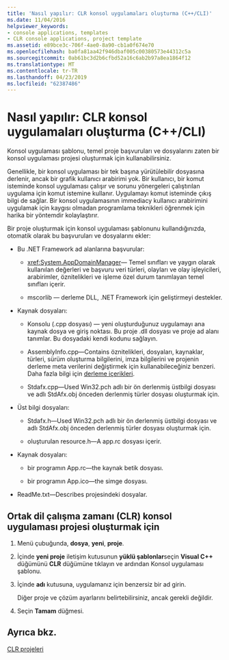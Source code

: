 ```yaml
---
title: 'Nasıl yapılır: CLR konsol uygulamaları oluşturma (C++/CLI)'
ms.date: 11/04/2016
helpviewer_keywords:
- console applications, templates
- CLR console applications, project template
ms.assetid: e89bce3c-706f-4ae0-8a90-cb1a0f674e70
ms.openlocfilehash: ba0fa81aa42f946dbaf005c00380573e44312c5a
ms.sourcegitcommit: 0ab61bc3d2b6cfbd52a16c6ab2b97a8ea1864f12
ms.translationtype: MT
ms.contentlocale: tr-TR
ms.lasthandoff: 04/23/2019
ms.locfileid: "62387486"
---
```

# <a name="how-to-create-clr-console-applications-ccli"></a>Nasıl yapılır: CLR konsol uygulamaları oluşturma (C++/CLI)

Konsol uygulaması şablonu, temel proje başvuruları ve dosyalarını zaten bir konsol uygulaması projesi oluşturmak için kullanabilirsiniz.

Genellikle, bir konsol uygulaması bir tek başına yürütülebilir dosyasına derlenir, ancak bir grafik kullanıcı arabirimi yok. Bir kullanıcı, bir komut isteminde konsol uygulaması çalışır ve sorunu yönergeleri çalıştırılan uygulama için komut istemine kullanır. Uygulamayı komut isteminde çıkış bilgi de sağlar. Bir konsol uygulamasının immediacy kullanıcı arabirimini uygulamak için kaygısı olmadan programlama teknikleri öğrenmek için harika bir yöntemdir kolaylaştırır.

Bir proje oluşturmak için konsol uygulaması şablonunu kullandığınızda, otomatik olarak bu başvuruları ve dosyalarını ekler:

- Bu .NET Framework ad alanlarına başvurular:

   - <xref:System.AppDomainManager>— Temel sınıfları ve yaygın olarak kullanılan değerleri ve başvuru veri türleri, olayları ve olay işleyicileri, arabirimler, öznitelikleri ve işleme özel durum tanımlayan temel sınıfları içerir.

   - mscorlib — derleme DLL, .NET Framework için geliştirmeyi destekler.

- Kaynak dosyaları:

   - Konsolu (.cpp dosyası) — yeni oluşturduğunuz uygulamayı ana kaynak dosya ve giriş noktası. Bu proje .dll dosyası ve proje ad alanı tanımlar. Bu dosyadaki kendi kodunu sağlayın.

   - AssemblyInfo.cpp—Contains öznitelikleri, dosyaları, kaynaklar, türleri, sürüm oluşturma bilgilerini, imza bilgilerini ve projenin derleme meta verilerini değiştirmek için kullanabileceğiniz benzeri. Daha fazla bilgi için [derleme içerikleri](/dotnet/framework/app-domains/assembly-contents).

   - Stdafx.cpp—Used Win32.pch adlı bir ön derlenmiş üstbilgi dosyası ve adlı StdAfx.obj önceden derlenmiş türler dosyası oluşturmak için.

- Üst bilgi dosyaları:

   - Stdafx.h—Used Win32.pch adlı bir ön derlenmiş üstbilgi dosyası ve adlı StdAfx.obj önceden derlenmiş türler dosyası oluşturmak için.

   - oluşturulan resource.h—A app.rc dosyası içerir.

- Kaynak dosyaları:

   - bir programın App.rc—the kaynak betik dosyası.

   - bir programın App.ico—the simge dosyası.

- ReadMe.txt—Describes projesindeki dosyalar.

## <a name="to-create-a-common-language-runtime-clr-console-app-project"></a>Ortak dil çalışma zamanı (CLR) konsol uygulaması projesi oluşturmak için

1. Menü çubuğunda, **dosya**, **yeni**, **proje**.

1. İçinde **yeni proje** iletişim kutusunun **yüklü şablonlar**seçin **Visual C++** düğümünü **CLR** düğümüne tıklayın ve ardından Konsol uygulaması şablonu.

1. İçinde **adı** kutusuna, uygulamanız için benzersiz bir ad girin.

   Diğer proje ve çözüm ayarlarını belirtebilirsiniz, ancak gerekli değildir.

1. Seçin **Tamam** düğmesi.

## <a name="see-also"></a>Ayrıca bkz.

[CLR projeleri](../build/reference/files-created-for-clr-projects.md)

